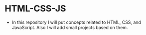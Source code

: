 # HTML-CSS-JS

- In this repository I will put concepts related to HTML, CSS, and JavaScript. Also I will add small projects based on them.
